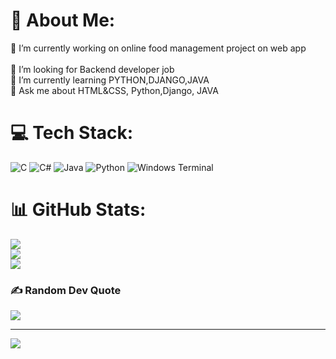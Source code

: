 # 💫 About Me:
 🔭 I’m currently working on online food management project on web app<br><br>🤝 I’m looking for Backend developer job<br>🌱 I’m currently learning PYTHON,DJANGO,JAVA<br>💬 Ask me about HTML&CSS, Python,Django, JAVA


# 💻 Tech Stack:
![C](https://img.shields.io/badge/c-%2300599C.svg?style=for-the-badge&logo=c&logoColor=white) ![C#](https://img.shields.io/badge/c%23-%23239120.svg?style=for-the-badge&logo=csharp&logoColor=white) ![Java](https://img.shields.io/badge/java-%23ED8B00.svg?style=for-the-badge&logo=openjdk&logoColor=white) ![Python](https://img.shields.io/badge/python-3670A0?style=for-the-badge&logo=python&logoColor=ffdd54) ![Windows Terminal](https://img.shields.io/badge/Windows%20Terminal-%234D4D4D.svg?style=for-the-badge&logo=windows-terminal&logoColor=white)
# 📊 GitHub Stats:
![](https://github-readme-stats.vercel.app/api?username=P2ritamshrestha&theme=dark&hide_border=false&include_all_commits=false&count_private=false)<br/>
![](https://github-readme-streak-stats.herokuapp.com/?user=P2ritamshrestha&theme=dark&hide_border=false)<br/>
![](https://github-readme-stats.vercel.app/api/top-langs/?username=P2ritamshrestha&theme=dark&hide_border=false&include_all_commits=false&count_private=false&layout=compact)

### ✍️ Random Dev Quote
![](https://quotes-github-readme.vercel.app/api?type=horizontal&theme=radical)

---
[![](https://visitcount.itsvg.in/api?id=P2ritamshrestha&icon=0&color=0)](https://visitcount.itsvg.in)

<!-- Proudly created with GPRM ( https://gprm.itsvg.in ) -->
